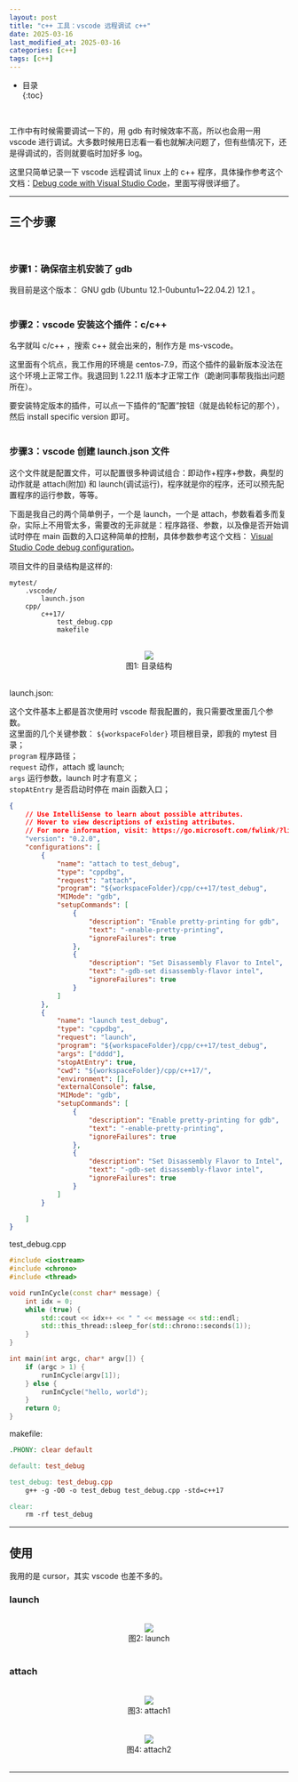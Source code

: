 ```yaml
---
layout: post
title: "c++ 工具：vscode 远程调试 c++"
date: 2025-03-16
last_modified_at: 2025-03-16
categories: [c++]
tags: [c++]
---
```


* 目录  
{:toc}
<br/>

工作中有时候需要调试一下的，用 gdb 有时候效率不高，所以也会用一用 vscode 进行调试。大多数时候用日志看一看也就解决问题了，但有些情况下，还是得调试的，否则就要临时加好多 log。   

这里只简单记录一下 vscode 远程调试 linux 上的 c++ 程序，具体操作参考这个文档：[Debug code with Visual Studio Code](https://code.visualstudio.com/docs/editor/debugging#_launch-configurations)，里面写得很详细了。   

---

## 三个步骤 

<br/>

### 步骤1：确保宿主机安装了 gdb     

我目前是这个版本： GNU gdb (Ubuntu 12.1-0ubuntu1~22.04.2) 12.1 。  
<br/>

### 步骤2：vscode 安装这个插件：c/c++    

名字就叫 c/c++ ，搜索 c++ 就会出来的，制作方是 ms-vscode。    

这里面有个坑点，我工作用的环境是 centos-7.9，而这个插件的最新版本没法在这个环境上正常工作。我退回到 1.22.11 版本才正常工作（跪谢同事帮我指出问题所在）。   

要安装特定版本的插件，可以点一下插件的“配置”按钮（就是齿轮标记的那个），然后 install specific version 即可。   
<br/>

### 步骤3：vscode 创建 launch.json 文件    

这个文件就是配置文件，可以配置很多种调试组合：即动作+程序+参数，典型的动作就是 attach(附加) 和 launch(调试运行)，程序就是你的程序，还可以预先配置程序的运行参数，等等。  

下面是我自己的两个简单例子，一个是 launch，一个是 attach，参数看着多而复杂，实际上不用管太多，需要改的无非就是：程序路径、参数，以及像是否开始调试时停在 main 函数的入口这种简单的控制，具体参数参考这个文档： [Visual Studio Code debug configuration](https://code.visualstudio.com/docs/editor/debugging-configuration)。    

项目文件的目录结构是这样的:      

```
mytest/
    .vscode/
        launch.json
    cpp/
        c++17/
            test_debug.cpp
            makefile
```

<br/>
<div align="center">
<img src="https://antsmallant-blog-1251470010.cos.ap-guangzhou.myqcloud.com/media/blog/vscode-debug-dir-info.png"/>
</div>
<center>图1: 目录结构</center>
<br/>


launch.json:     

这个文件基本上都是首次使用时 vscode 帮我配置的，我只需要改里面几个参数。   
这里面的几个关键参数：
`${workspaceFolder}` 项目根目录，即我的 mytest 目录；     
`program` 程序路径；    
`request` 动作，attach 或 launch;   
`args` 运行参数，launch 时才有意义；   
`stopAtEntry` 是否启动时停在 main 函数入口；   


```json
{
    // Use IntelliSense to learn about possible attributes.
    // Hover to view descriptions of existing attributes.
    // For more information, visit: https://go.microsoft.com/fwlink/?linkid=830387
    "version": "0.2.0",
    "configurations": [
        {
            "name": "attach to test_debug",
            "type": "cppdbg",
            "request": "attach",
            "program": "${workspaceFolder}/cpp/c++17/test_debug",
            "MIMode": "gdb",
            "setupCommands": [
                {
                    "description": "Enable pretty-printing for gdb",
                    "text": "-enable-pretty-printing",
                    "ignoreFailures": true
                },
                {
                    "description": "Set Disassembly Flavor to Intel",
                    "text": "-gdb-set disassembly-flavor intel",
                    "ignoreFailures": true
                }
            ]
        },
        {
            "name": "launch test_debug",
            "type": "cppdbg",
            "request": "launch",
            "program": "${workspaceFolder}/cpp/c++17/test_debug",
            "args": ["dddd"],
            "stopAtEntry": true,
            "cwd": "${workspaceFolder}/cpp/c++17/",
            "environment": [],
            "externalConsole": false,
            "MIMode": "gdb",
            "setupCommands": [
                {
                    "description": "Enable pretty-printing for gdb",
                    "text": "-enable-pretty-printing",
                    "ignoreFailures": true
                },
                {
                    "description": "Set Disassembly Flavor to Intel",
                    "text": "-gdb-set disassembly-flavor intel",
                    "ignoreFailures": true
                }
            ]
        }

    ]
}
```   


test_debug.cpp   

```cpp
#include <iostream>
#include <chrono>
#include <thread>

void runInCycle(const char* message) {
    int idx = 0;
    while (true) {
        std::cout << idx++ << " " << message << std::endl;
        std::this_thread::sleep_for(std::chrono::seconds(1));
    }
}

int main(int argc, char* argv[]) {
    if (argc > 1) {
        runInCycle(argv[1]);
    } else {
        runInCycle("hello, world");
    }
    return 0;
}
```

makefile:   

```makefile
.PHONY: clear default

default: test_debug

test_debug: test_debug.cpp
	g++ -g -O0 -o test_debug test_debug.cpp -std=c++17

clear:
	rm -rf test_debug
```

---

## 使用

我用的是 cursor，其实 vscode 也差不多的。   

### launch  

<br/>
<div align="center">
<img src="https://antsmallant-blog-1251470010.cos.ap-guangzhou.myqcloud.com/media/blog/vscode-debug-launch.png"/>
</div>
<center>图2: launch</center>
<br/>

### attach 

<br/>
<div align="center">
<img src="https://antsmallant-blog-1251470010.cos.ap-guangzhou.myqcloud.com/media/blog/vscode-debug-attach.png"/>
</div>
<center>图3: attach1</center>
<br/>


<br/>
<div align="center">
<img src="https://antsmallant-blog-1251470010.cos.ap-guangzhou.myqcloud.com/media/blog/vscode-debug-attach2.png"/>
</div>
<center>图4: attach2</center>
<br/>

---
